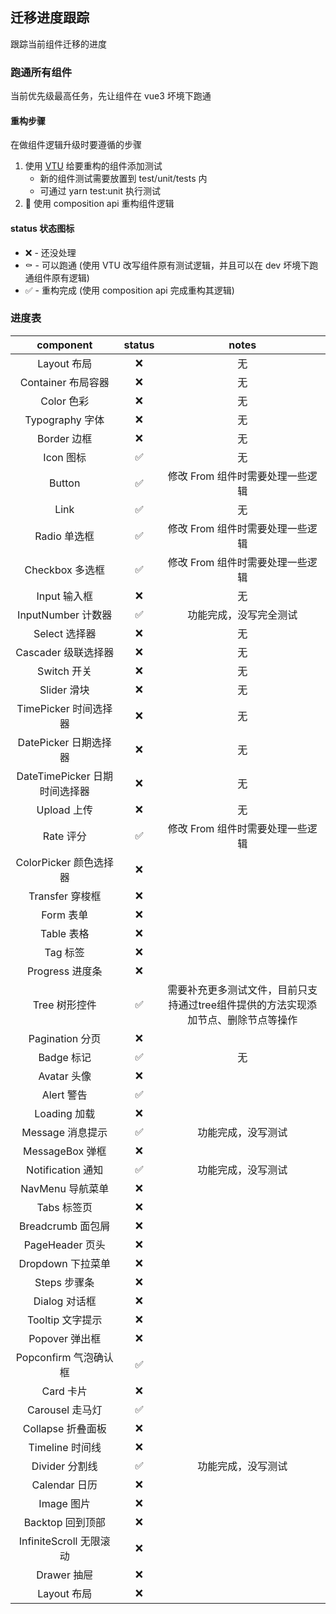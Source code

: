 ## 迁移进度跟踪

跟踪当前组件迁移的进度

### 跑通所有组件

当前优先级最高任务，先让组件在 vue3 坏境下跑通

#### 重构步骤

在做组件逻辑升级时要遵循的步骤

1. 使用 [VTU](https://github.com/vuejs/vue-test-utils-next) 给要重构的组件添加测试
   - 新的组件测试需要放置到 test/unit/tests 内
   - 可通过 yarn test:unit 执行测试
2.  使用 composition api 重构组件逻辑

#### status 状态图标

- ❌ - 还没处理
- ⚰️ - 可以跑通 (使用 VTU 改写组件原有测试逻辑，并且可以在 dev 坏境下跑通组件原有逻辑)
- ✅ - 重构完成 (使用 composition api 完成重构其逻辑)

### 进度表

|           component           | status |              notes               |
| :---------------------------: | :----: | :------------------------------: |
|          Layout 布局          |   ❌   |                无                |
|      Container 布局容器       |   ❌   |                无                |
|          Color 色彩           |   ❌   |                无                |
|        Typography 字体        |   ❌   |                无                |
|          Border 边框          |   ❌   |                无                |
|           Icon 图标           |   ✅   |                无                |
|            Button             |   ✅   | 修改 From 组件时需要处理一些逻辑 |
|             Link              |   ✅   |                无                |
|         Radio 单选框          |   ✅   | 修改 From 组件时需要处理一些逻辑 |
|        Checkbox 多选框        |   ✅   |  修改 From 组件时需要处理一些逻辑 |
|         Input 输入框          |   ❌   |                无                |
|      InputNumber 计数器       |   ✅   |        功能完成，没写完全测试                 |
|         Select 选择器         |   ❌   |                无                |
|      Cascader 级联选择器      |   ❌   |                无                |
|          Switch 开关          |   ❌   |                无                |
|          Slider 滑块          |   ❌   |                无                |
|     TimePicker 时间选择器     |   ❌   |                无                |
|     DatePicker 日期选择器     |   ❌   |                无                |
| DateTimePicker 日期时间选择器 |   ❌   |                无                |
|          Upload 上传          |   ❌   |                无                |
|           Rate 评分           |   ✅   |                修改 From 组件时需要处理一些逻辑                |
|    ColorPicker 颜色选择器     |   ❌   |                                  |
|        Transfer 穿梭框        |   ❌   |                                  |
|           Form 表单           |   ❌   |                                  |
|          Table 表格           |   ❌   |                                  |
|           Tag 标签            |   ❌   |                                  |
|        Progress 进度条        |   ❌   |                                  |
|         Tree 树形控件         |   ✅   |   需要补充更多测试文件，目前只支持通过tree组件提供的方法实现添加节点、删除节点等操作      |
|        Pagination 分页        |   ❌   |                                  |
|          Badge 标记           |   ✅   | 无 |
|          Avatar 头像          |   ❌   |                                  |
|          Alert 警告           |   ✅   |                                  |
|         Loading 加载          |   ❌   |                                  |
|       Message 消息提示        |   ✅   |       功能完成，没写测试          |
|        MessageBox 弹框        |   ❌   |                                  |
|       Notification 通知       |   ✅   |          功能完成，没写测试           |
|       NavMenu 导航菜单        |   ❌   |                                  |
|          Tabs 标签页          |   ❌   |                                  |
|       Breadcrumb 面包屑       |   ❌   |                                  |
|        PageHeader 页头        |   ❌   |                                  |
|       Dropdown 下拉菜单       |   ❌   |                                  |
|         Steps 步骤条          |   ❌   |                                  |
|         Dialog 对话框         |   ❌   |                                  |
|       Tooltip 文字提示        |   ❌   |                                  |
|        Popover 弹出框         |   ❌   |                                  |
|     Popconfirm 气泡确认框     |   ✅   |                                  |
|           Card 卡片           |   ❌   |                                  |
|        Carousel 走马灯        |   ✅   |                                  |
|       Collapse 折叠面板       |   ❌   |                                  |
|        Timeline 时间线        |   ❌   |                                  |
|        Divider 分割线         |   ✅   |  功能完成，没写测试
|         Calendar 日历         |   ❌   |                                  |
|          Image 图片           |   ❌   |                                  |
|       Backtop 回到顶部        |   ❌   |                                  |
|    InfiniteScroll 无限滚动    |   ❌   |                                  |
|          Drawer 抽屉          |   ❌   |                                  |
|          Layout 布局          |   ❌   |                                  |
